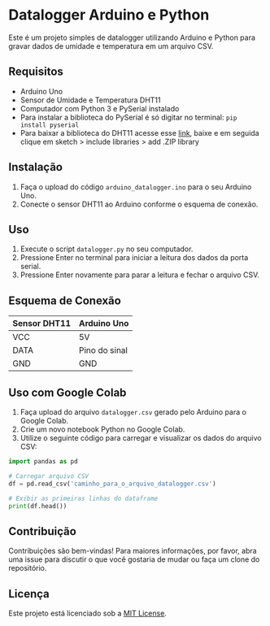 # Datalogger Arduino e Python

Este é um projeto simples de datalogger utilizando Arduino e Python para gravar dados de umidade e temperatura em um arquivo CSV.

## Requisitos

- Arduino Uno
- Sensor de Umidade e Temperatura DHT11
- Computador com Python 3 e PySerial instalado
- Para instalar a biblioteca do PySerial é só digitar no terminal: `pip install pyserial`
- Para baixar a biblioteca do DHT11 acesse esse [link](https://github.com/dhrubasaha08/DHT11), baixe e em seguida clique em sketch > include libraries > add .ZIP library


## Instalação

1. Faça o upload do código `arduino_datalogger.ino` para o seu Arduino Uno.
2. Conecte o sensor DHT11 ao Arduino conforme o esquema de conexão.

## Uso

1. Execute o script `datalogger.py` no seu computador.
2. Pressione Enter no terminal para iniciar a leitura dos dados da porta serial.
3. Pressione Enter novamente para parar a leitura e fechar o arquivo CSV.

## Esquema de Conexão

| Sensor DHT11 | Arduino Uno |
|--------------|-------------|
| VCC          | 5V          |
| DATA         | Pino do sinal|
| GND          | GND         |

## Uso com Google Colab

1. Faça upload do arquivo `datalogger.csv` gerado pelo Arduino para o Google Colab.
2. Crie um novo notebook Python no Google Colab.
3. Utilize o seguinte código para carregar e visualizar os dados do arquivo CSV:

```python
import pandas as pd

# Carregar arquivo CSV
df = pd.read_csv('caminho_para_o_arquivo_datalogger.csv')

# Exibir as primeiras linhas do dataframe
print(df.head())
````
## Contribuição

Contribuições são bem-vindas! Para maiores informações, por favor, abra uma issue para discutir o que você gostaria de mudar ou faça um clone do repositório.

## Licença

Este projeto está licenciado sob a [MIT License](https://opensource.org/licenses/MIT).
